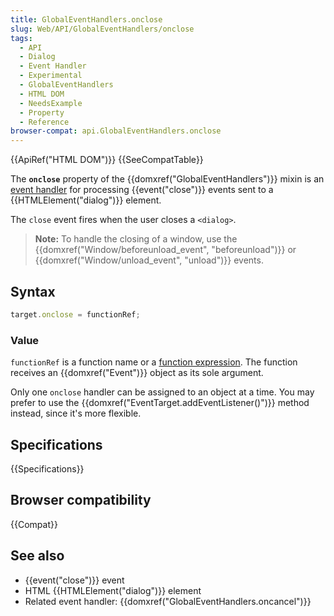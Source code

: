 ```yaml
---
title: GlobalEventHandlers.onclose
slug: Web/API/GlobalEventHandlers/onclose
tags:
  - API
  - Dialog
  - Event Handler
  - Experimental
  - GlobalEventHandlers
  - HTML DOM
  - NeedsExample
  - Property
  - Reference
browser-compat: api.GlobalEventHandlers.onclose
---
```

{{ApiRef("HTML DOM")}} {{SeeCompatTable}}

The **`onclose`** property of the
{{domxref("GlobalEventHandlers")}} mixin is an [event handler](/en-US/docs/Web/Events/Event_handlers) for
processing {{event("close")}} events sent to a {{HTMLElement("dialog")}} element.

The `close` event fires when the user closes a `<dialog>`.

> **Note:** To handle the closing of a window, use the
> {{domxref("Window/beforeunload_event", "beforeunload")}} or
> {{domxref("Window/unload_event", "unload")}} events.

## Syntax

```js
target.onclose = functionRef;
```

### Value

`functionRef` is a function name or a [function expression](/en-US/docs/Web/JavaScript/Reference/Operators/function). The function receives an {{domxref("Event")}} object as its sole
argument.

Only one `onclose` handler can be assigned to an object at a time. You may
prefer to use the {{domxref("EventTarget.addEventListener()")}} method instead, since
it's more flexible.

## Specifications

{{Specifications}}

## Browser compatibility

{{Compat}}

## See also

- {{event("close")}} event
- HTML {{HTMLElement("dialog")}} element
- Related event handler: {{domxref("GlobalEventHandlers.oncancel")}}
